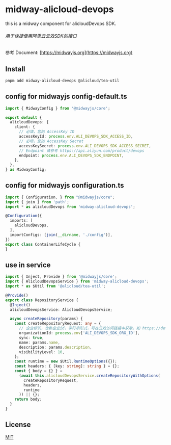 # midway-alicloud-devops
this is a midway component for alicloudDevops SDK.
###### 用于快捷使用阿里云云效SDK的接口

参考 Document: [https://midwayjs.org](https://midwayjs.org)

## Install

```bash
pnpm add midway-alicloud-devops @alicloud/tea-util
```
## config for midwayjs config-default.ts
```typescript jsx
import { MidwayConfig } from '@midwayjs/core';

export default {
  alicloudDevops: {
    client: {
      // 必填，您的 AccessKey ID
      accessKeyId: process.env.ALI_DEVOPS_SDK_ACCESS_ID,
      // 必填，您的 AccessKey Secret
      accessKeySecret: process.env.ALI_DEVOPS_SDK_ACCESS_SECRET,
      // Endpoint 请参考 https://api.aliyun.com/product/devops
      endpoint: process.env.ALI_DEVOPS_SDK_ENDPOINT,
    },
  },
} as MidwayConfig;
```

## config for midwayjs configuration.ts
```typescript jsx
import { Configuration, } from "@midwayjs/core";
import { join } from 'path';
import * as alicloudDevops from 'midway-alicloud-devops';

@Configuration({
  imports: [
    alicloudDevops,
  ],
  importConfigs: [join(__dirname, './config')],
})
export class ContainerLifeCycle {
}
```

## use in service
```typescript jsx
import { Inject, Provide } from '@midwayjs/core';
import { AlicloudDevopsService } from 'midway-alicloud-devops';
import * as $Util from '@alicloud/tea-util';

@Provide()
export class RepositoryService {
  @Inject()
  alicloudDevopsService: AlicloudDevopsService;

  async createRepository(params) {
    const createRepositoryRequest: any = {
      // 企业标识，也称企业id，字符串形式，可在云效访问链接中获取，如 https://devops.aliyun.com/organization/【OrganizationId】
      organizationId: process.env['ALI_DEVOPS_SDK_ORG_ID'],
      sync: true,
      name: params.name,
      description: params.description,
      visibilityLevel: 10,
    };
    const runtime = new $Util.RuntimeOptions({});
    const headers: { [key: string]: string } = {};
    const { body = {} } =
      (await this.alicloudDevopsService.createRepositoryWithOptions(
        createRepositoryRequest,
        headers,
        runtime
      )) || {};
    return body;
  }
}

```
## License

[MIT](LICENSE)
